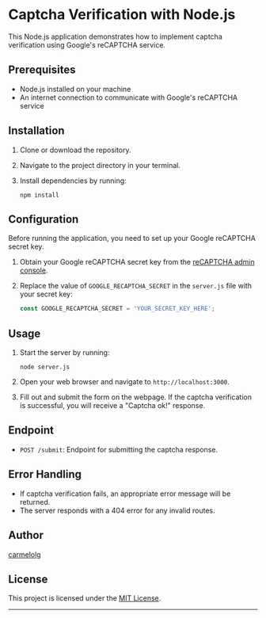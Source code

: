 # Captcha Verification with Node.js

This Node.js application demonstrates how to implement captcha verification using Google's reCAPTCHA service.

## Prerequisites

- Node.js installed on your machine
- An internet connection to communicate with Google's reCAPTCHA service

## Installation

1. Clone or download the repository.
2. Navigate to the project directory in your terminal.
3. Install dependencies by running:

    ```
    npm install
    ```

## Configuration

Before running the application, you need to set up your Google reCAPTCHA secret key.

1. Obtain your Google reCAPTCHA secret key from the [reCAPTCHA admin console](https://www.google.com/recaptcha/admin).
2. Replace the value of `GOOGLE_RECAPTCHA_SECRET` in the `server.js` file with your secret key:

    ```javascript
    const GOOGLE_RECAPTCHA_SECRET = 'YOUR_SECRET_KEY_HERE';
    ```

## Usage

1. Start the server by running:

    ```
    node server.js
    ```

2. Open your web browser and navigate to `http://localhost:3000`.
3. Fill out and submit the form on the webpage. If the captcha verification is successful, you will receive a "Captcha ok!" response.

## Endpoint

- `POST /submit`: Endpoint for submitting the captcha response.

## Error Handling

- If captcha verification fails, an appropriate error message will be returned.
- The server responds with a 404 error for any invalid routes.

## Author

[carmelolg](https://carmelolg.github.io)

## License

This project is licensed under the [MIT License](LICENSE).

---